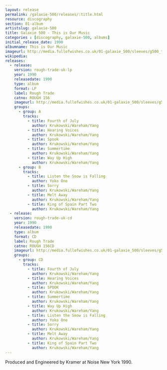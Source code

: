 ```yaml
---
layout: release
permalink: /galaxie-500/releases/:title.html
resource: discography
section: 01-album
artistslug: galaxie-500
title: Galaxie 500 - This is Our Music 
categories : [discography, galaxie-500, albums]
initial_release_date: 1990
albumname: This is Our Music
imageurl: http://media.fullofwishes.co.uk/01-galaxie_500/sleeves/g500_thisisourmusic.jpg
wikipedia: 
releases:
  - release:
    version: rough-trade-uk-lp
    year: 1990
    releasedate: 1990
    type: album
    format: LP
    label: Rough Trade
    catno: ROUGH 156
    imageurl: http://media.fullofwishes.co.uk/01-galaxie_500/sleeves/g500_thisisourmusic.jpg
    groups:
      - group: A
        tracks:
          - title: Fourth of July
            author: Krukowski/Wareham/Yang
          - title: Hearing Voices
            author: Krukowski/Wareham/Yang
          - title: Spook
            author: Krukowski/Wareham/Yang
          - title: Summertime
            author: Krukowski/Wareham/Yang
          - title: Way Up High
            author: Krukowski/Wareham/Yang
      - group: B
        tracks:
          - title: Listen the Snow is Falling
            author: Yoko Ono
          - title: Sorry
            author: Krukowski/Wareham/Yang
          - title: Melt Away
            author: Krukowski/Wareham/Yang
          - title: King of Spain Part Two
            author: Krukowski/Wareham/Yang
  - release:
    version: rough-trade-uk-cd
    year: 1990
    releasedate: 1990
    type: album
    format: CD
    label: Rough Trade
    catno: ROUGH 156CD
    imageurl: http://media.fullofwishes.co.uk/01-galaxie_500/sleeves/g500_thisisourmusic.jpg
    groups:
      - group: CD
        tracks:
          - title: Fourth of July
            author: Krukowski/Wareham/Yang
          - title: Hearing Voices
            author: Krukowski/Wareham/Yang
          - title: SPOOK
            author: Krukowski/Wareham/Yang
          - title: Summertime
            author: Krukowski/Wareham/Yang
          - title: Way Up High
            author: Krukowski/Wareham/Yang
          - title: Listen the Snow is Falling
            author: Yoko Ono
          - title: Sorry
            author: Krukowski/Wareham/Yang
          - title: Melt Away
            author: Krukowski/Wareham/Yang
          - title: King of Spain Part Two
            author: Krukowski/Wareham/Yang
---
```

Produced and Engineered by Kramer at Noise New York 1990.